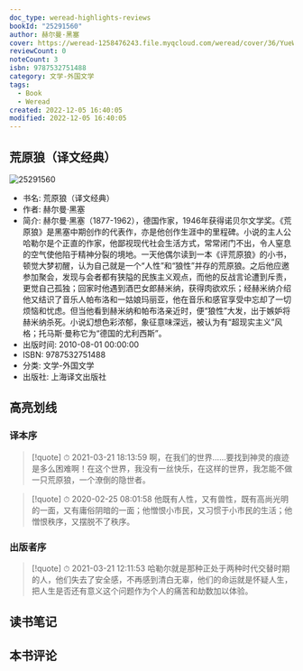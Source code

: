 ```yaml
---
doc_type: weread-highlights-reviews
bookId: "25291560"
author: 赫尔曼·黑塞
cover: https://weread-1258476243.file.myqcloud.com/weread/cover/36/YueWen_25291560/t7_YueWen_25291560.jpg
reviewCount: 0
noteCount: 3
isbn: 9787532751488
category: 文学-外国文学
tags:
  - Book
  - Weread
created: 2022-12-05 16:40:05
modified: 2022-12-05 16:40:05
---
```


## 荒原狼（译文经典）

![25291560](https://weread-1258476243.file.myqcloud.com/weread/cover/36/YueWen_25291560/t7_YueWen_25291560.jpg)
- 书名: 荒原狼（译文经典）
- 作者: 赫尔曼·黑塞
- 简介: 赫尔曼·黑塞（1877-1962），德国作家，1946年获得诺贝尔文学奖。《荒原狼》是黑塞中期创作的代表作，亦是他创作生涯中的里程碑。小说的主人公哈勒尔是个正直的作家，他鄙视现代社会生活方式，常常闭门不出，令人窒息的空气使他陷于精神分裂的境地。一天他偶尔读到一本《评荒原狼》的小书，顿觉大梦初醒，认为自己就是一个“人性”和“狼性”并存的荒原狼。之后他应邀参加聚会，发现与会者都有狭隘的民族主义观点，而他的反战言论遭到斥责，更觉自己孤独；回家时他遇到酒巴女郎赫米纳，获得肉欲欢乐；经赫米纳介绍他又结识了音乐人帕布洛和一姑娘玛丽亚，他在音乐和感官享受中忘却了一切烦恼和忧虑。但当他看到赫米纳和帕布洛亲近时，便“狼性”大发，出于嫉妒将赫米纳杀死。小说幻想色彩浓郁，象征意味深远，被认为有“超现实主义”风格；托马斯·曼称它为“德国的尤利西斯”。
- 出版时间: 2010-08-01 00:00:00
- ISBN: 9787532751488
- 分类: 文学-外国文学
- 出版社: 上海译文出版社

## 高亮划线

### 译本序


> [!quote] ⏱ 2021-03-21 18:13:59
> 啊，在我们的世界……要找到神灵的痕迹是多么困难啊！在这个世界，我没有一丝快乐，在这样的世界，我怎能不做一只荒原狼，一个潦倒的隐世者。
 


> [!quote] ⏱ 2020-02-25 08:01:58
> 他既有人性，又有兽性，既有高尚光明的一面，又有庸俗阴暗的一面；他憎恨小市民，又习惯于小市民的生活；他憎恨秩序，又摆脱不了秩序。
 


### 出版者序


> [!quote] ⏱ 2021-03-21 12:11:53
> 哈勒尔就是那种正处于两种时代交替时期的人，他们失去了安全感，不再感到清白无辜，他们的命运就是怀疑人生，把人生是否还有意义这个问题作为个人的痛苦和劫数加以体验。
 



## 读书笔记


## 本书评论


